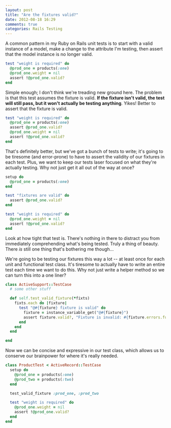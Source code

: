 ```yaml
---
layout: post
title: "Are the fixtures valid?"
date: 2012-08-18 16:29
comments: true
categories: Rails Testing
---
```


A common pattern in my Ruby on Rails unit tests is to start with a valid instance of a model, make a change to the attribute I'm testing, then assert that the model instance is no longer valid.

``` ruby
test "weight is required" do
  @prod_one = products(:one)
  @prod_one.weight = nil
  assert !@prod_one.valid?
end
```

Simple enough; I don't think we're treading new ground here. The problem is that this test assumes the fixture is valid. **If the fixture isn't valid, the test will still pass, but it won't actually be testing anything**. Yikes! Better to assert that the fixture is valid.

<!-- more -->

``` ruby
test "weight is required" do
  @prod_one = products(:one)
  assert @prod_one.valid?
  @prod_one.weight = nil
  assert !@prod_one.valid?
end
```

That's definitely better, but we've got a bunch of tests to write; it's going to be tiresome (and error-prone) to have to assert the validity of our fixtures in each test. Plus, we want to keep our tests laser focused on what they're actually testing. Why not just get it all out of the way at once?

``` ruby
setup do
  @prod_one = products(:one)
end

test "fixtures are valid" do
  assert @prod_one.valid?
end

test "weight is required" do
  @prod_one.weight = nil
  assert !@prod_one.valid?
end
```

Look at how tight that test is. There's nothing in there to distract you from immediately comprehending what's being tested. Truly a thing of beauty. There _is_ still one thing that's bothering me though...

We're going to be testing our fixtures this way a lot -- at least once for each unit and functional test class. It's tiresome to actually have to write an entire test each time we want to do this. Why not just write a helper method so we can turn this into a one liner?

``` ruby test/test_helper.rb
class ActiveSupport::TestCase
  # some other stuff

  def self.test_valid_fixture(*fixts)
    fixts.each do |fixture|
      test "@#{fixture} fixture is valid" do
        fixture = instance_variable_get("@#{fixture}")
        assert fixture.valid?, "Fixture is invalid: #{fixture.errors.full_messages.join(', ')}"
      end
    end
  end

end
```

Now we can be concise and expressive in our test class, which allows us to conserve our brainpower for where it's really needed.

``` ruby test/unit/product_test.rb
class ProductTest < ActiveRecord::TestCase
  setup do
    @prod_one = products(:one)
    @prod_two = products(:two)
  end

  test_valid_fixture :prod_one, :prod_two

  test "weight is required" do
    @prod_one.weight = nil
    assert !@prod_one.valid?
  end
end
```
